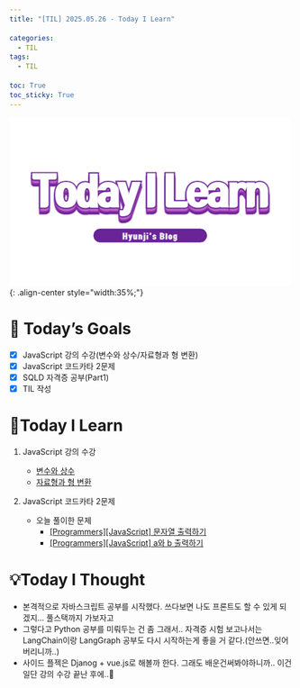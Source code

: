 ```yaml
---
title: "[TIL] 2025.05.26 - Today I Learn"

categories:
  - TIL
tags:
  - TIL

toc: True
toc_sticky: True
---
```


![TIL](/assets/images/TIL3.png){: .align-center style="width:35%;"}

# 🎯 Today’s Goals

- [x] JavaScript 강의 수강(변수와 상수/자료형과 형 변환)
- [x] JavaScript 코드카타 2문제
- [x] SQLD 자격증 공부(Part1)
- [x] TIL 작성

# 👀Today I Learn

1. JavaScript 강의 수강

   - [변수와 상수](https://hzi09.github.io/js_study/sutdy_js_1)
   - [자료형과 형 변환](https://hzi09.github.io/js_study/sutdy_js_2)

2. JavaScript 코드카타 2문제

   - 오늘 풀이한 문제
     - [[Programmers][JavaScript] 문자열 출력하기](https://hzi09.github.io/js_programmers/pg_js_181952/)
     - [[Programmers][JavaScript] a와 b 출력하기](https://hzi09.github.io/js_programmers/pg_js_181951/)

# 💡Today I Thought

- 본격적으로 자바스크립트 공부를 시작했다. 쓰다보면 나도 프론트도 할 수 있게 되겠지... 풀스택까지 가보자고
- 그렇다고 Python 공부를 미뤄두는 건 좀 그래서.. 자격증 시험 보고나서는 LangChain이랑 LangGraph 공부도 다시 시작하는게 좋을 거 같다.(안쓰면..잊어버리니까..)
- 사이드 플젝은 Djanog + vue.js로 해볼까 한다. 그래도 배운건써봐야하니까.. 이건 일단 강의 수강 끝난 후에..🤔
